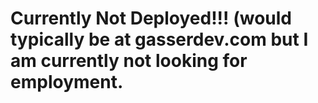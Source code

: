 # Currently Not Deployed!!! (would typically be at gasserdev.com but I am currently not looking for employment.
